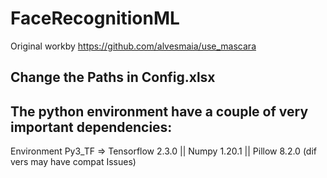 # FaceRecognitionML
Original workby https://github.com/alvesmaia/use_mascara

## Change the Paths in Config.xlsx

## The python environment have a couple of very important dependencies:

  Environment Py3_TF => Tensorflow 2.3.0 || Numpy 1.20.1 || Pillow 8.2.0 (dif vers may have compat Issues)

